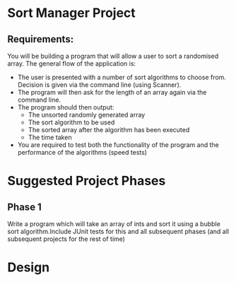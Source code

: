 # Sort Manager Project
## Requirements:
You will be building a program that will allow a user to sort a randomised array. The general flow of the application is:
- The user is presented with a number of sort algorithms to choose from. Decision is given via the command line (using Scanner).
- The program will then ask for the length of an array again via the command line.
- The program should then output:
  - The unsorted randomly generated array
  - The sort algorithm to be used
  - The sorted array after the algorithm has been executed
  - The time taken 
- You are required to test both the functionality of the program and the performance of the algorithms (speed tests)
# Suggested Project Phases
## Phase 1
Write a program which will take an array of ints and sort it using a bubble sort algorithm.Include JUnit tests for this and all subsequent phases (and all subsequent projects for the rest of time)

# Design